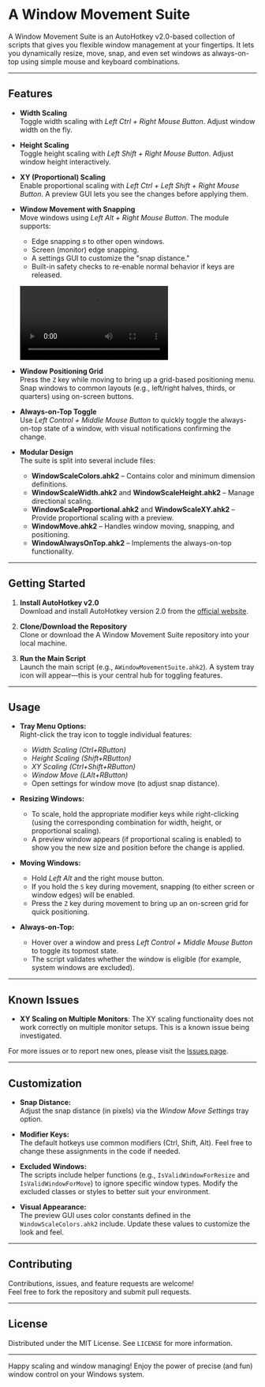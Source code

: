 # A Window Movement Suite

A Window Movement Suite is an AutoHotkey v2.0-based collection of scripts that gives you flexible window management at your fingertips. It lets you dynamically resize, move, snap, and even set windows as always-on-top using simple mouse and keyboard combinations.

---

## Features

- **Width Scaling**  
  Toggle width scaling with *Left Ctrl + Right Mouse Button*. Adjust window width on the fly.

- **Height Scaling**  
  Toggle height scaling with *Left Shift + Right Mouse Button*. Adjust window height interactively.

- **XY (Proportional) Scaling**  
  Enable proportional scaling with *Left Ctrl + Left Shift + Right Mouse Button*. A preview GUI lets you see the changes before applying them.

- **Window Movement with Snapping**  
  Move windows using *Left Alt + Right Mouse Button*. The module supports:
  - Edge snapping *s* to other open windows.
  - Screen (monitor) edge snapping.
  - A settings GUI to customize the "snap distance."
  - Built-in safety checks to re-enable normal behavior if keys are released.

  ![./assets/WindowMove.mp4](https://github.com/brenton-keller/AMovementSuite/assets/WindowMove.mp4)

- **Window Positioning Grid**  
  Press the `Z` key while moving to bring up a grid-based positioning menu. Snap windows to common layouts (e.g., left/right halves, thirds, or quarters) using on-screen buttons.

- **Always-on-Top Toggle**  
  Use *Left Control + Middle Mouse Button* to quickly toggle the always-on-top state of a window, with visual notifications confirming the change.

- **Modular Design**  
  The suite is split into several include files:
  - **WindowScaleColors.ahk2** – Contains color and minimum dimension definitions.
  - **WindowScaleWidth.ahk2** and **WindowScaleHeight.ahk2** – Manage directional scaling.
  - **WindowScaleProportional.ahk2** and **WindowScaleXY.ahk2** – Provide proportional scaling with a preview.
  - **WindowMove.ahk2** – Handles window moving, snapping, and positioning.
  - **WindowAlwaysOnTop.ahk2** – Implements the always-on-top functionality.

---

## Getting Started

1. **Install AutoHotkey v2.0**  
   Download and install AutoHotkey version 2.0 from the [official website](https://www.autohotkey.com/).

2. **Clone/Download the Repository**  
   Clone or download the A Window Movement Suite repository into your local machine.

3. **Run the Main Script**  
   Launch the main script (e.g., `AWindowMovementSuite.ahk2`). A system tray icon will appear—this is your central hub for toggling features.

---

## Usage

- **Tray Menu Options:**  
  Right-click the tray icon to toggle individual features:
  - *Width Scaling (Ctrl+RButton)*
  - *Height Scaling (Shift+RButton)*
  - *XY Scaling (Ctrl+Shift+RButton)*
  - *Window Move (LAlt+RButton)*
  - Open settings for window move (to adjust snap distance).

- **Resizing Windows:**
  - To scale, hold the appropriate modifier keys while right-clicking (using the corresponding combination for width, height, or proportional scaling).
  - A preview window appears (if proportional scaling is enabled) to show you the new size and position before the change is applied.

- **Moving Windows:**
  - Hold *Left Alt* and the right mouse button.  
  - If you hold the `S` key during movement, snapping (to either screen or window edges) will be enabled.
  - Press the `Z` key during movement to bring up an on-screen grid for quick positioning.

- **Always-on-Top:**
  - Hover over a window and press *Left Control + Middle Mouse Button* to toggle its topmost state.
  - The script validates whether the window is eligible (for example, system windows are excluded).

---

## Known Issues

- **XY Scaling on Multiple Monitors**: The XY scaling functionality does not work correctly on multiple monitor setups. This is a known issue being investigated.

For more issues or to report new ones, please visit the [Issues page](https://github.com/yourusername/AWindowMovementSuite/issues).

---

## Customization

- **Snap Distance:**  
  Adjust the snap distance (in pixels) via the *Window Move Settings* tray option.

- **Modifier Keys:**  
  The default hotkeys use common modifiers (Ctrl, Shift, Alt). Feel free to change these assignments in the code if needed.

- **Excluded Windows:**  
  The scripts include helper functions (e.g., `IsValidWindowForResize` and `IsValidWindowForMove`) to ignore specific window types. Modify the excluded classes or styles to better suit your environment.

- **Visual Appearance:**  
  The preview GUI uses color constants defined in the `WindowScaleColors.ahk2` include. Update these values to customize the look and feel.

---

## Contributing

Contributions, issues, and feature requests are welcome!  
Feel free to fork the repository and submit pull requests.

---

## License

Distributed under the MIT License. See `LICENSE` for more information.

---

Happy scaling and window managing! Enjoy the power of precise (and fun) window control on your Windows system.